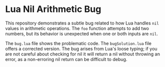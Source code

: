# Lua Nil Arithmetic Bug

This repository demonstrates a subtle bug related to how Lua handles `nil` values in arithmetic operations.  The `foo` function attempts to add two numbers, but its behavior is unexpected when one or both inputs are `nil`.

The `bug.lua` file shows the problematic code. The `bugSolution.lua` file offers a corrected version.  The bug arises from Lua's loose typing; if you are not careful about checking for nil it will return a nil without throwing an error, as a non-erroring nil return can be difficult to debug.